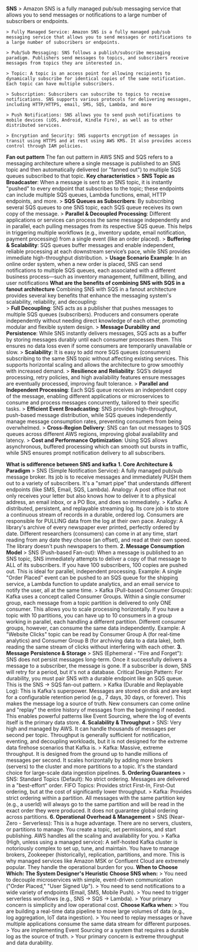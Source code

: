 **SNS**
    > Amazon SNS is a fully managed pub/sub messaging service that allows you to send messages or notifications to a large number of subscribers or endpoints.

    > Fully Managed Service: Amazon SNS is a fully managed pub/sub messaging service that allows you to send messages or notifications to a large number of subscribers or endpoints.

    > Pub/Sub Messaging: SNS follows a publish/subscribe messaging paradigm. Publishers send messages to topics, and subscribers receive messages from topics they are interested in.

    > Topic: A topic is an access point for allowing recipients to dynamically subscribe for identical copies of the same notification. Each topic can have multiple subscribers.

    > Subscription: Subscribers can subscribe to topics to receive notifications. SNS supports various protocols for delivering messages, including HTTP/HTTPS, email, SMS, SQS, Lambda, and more

    > Push Notifications: SNS allows you to send push notifications to mobile devices (iOS, Android, Kindle Fire), as well as to other distributed services.

    > Encryption and Security: SNS supports encryption of messages in transit using HTTPS and at rest using AWS KMS. It also provides access control through IAM policies.

**Fan out pattern**
    The fan out pattern in AWS SNS and SQS refers to a messaging architecture where a single message is published to an SNS topic and then automatically delivered (or "fanned out") to multiple SQS queues subscribed to that topic.
    **Key characteristics**
        > **SNS Topic as Broadcaster**: When a message is sent to an SNS topic, it is instantly "pushed" to every endpoint that subscribes to the topic; these endpoints can include multiple SQS queues, Lambda functions, email, HTTP endpoints, and more.
        > **SQS Queues as Subscribers**: By subscribing several SQS queues to one SNS topic, each SQS queue receives its own copy of the message.
        > **Parallel & Decoupled Processing**: Different applications or services can process the same message independently and in parallel, each pulling messages from its respective SQS queue. This helps in triggering multiple workflows (e.g., inventory update, email notification, payment processing) from a single event (like an order placed).
        > **Buffering & Scalability**: SQS queues buffer messages and enable independent, reliable processing at each downstream service’s pace, while SNS provides immediate high-throughput distribution.
        > **Usage Scenario Example**: In an online order system, when a new order is placed, SNS can send notifications to multiple SQS queues, each associated with a different business process—such as inventory management, fulfillment, billing, and user notifications
    **What are the benefits of combining SNS with SQS in a fanout architecture**
        Combining SNS with SQS in a fanout architecture provides several key benefits that enhance the messaging system's scalability, reliability, and decoupling:  
            > **Full Decoupling**: SNS acts as a publisher that pushes messages to multiple SQS queues (subscribers). Producers and consumers operate independently without needing direct knowledge of each other, promoting modular and flexible system design.
            > **Message Durability and Persistence**: While SNS instantly delivers messages, SQS acts as a buffer by storing messages durably until each consumer processes them. This ensures no data loss even if some consumers are temporarily unavailable or slow.
            > **Scalability**: It is easy to add more SQS queues (consumers) subscribing to the same SNS topic without affecting existing services. This supports horizontal scaling and allows the architecture to grow smoothly with increased demand.
            > **Resilience and Reliability**: SQS’s delayed processing, retry policies, and high availability features ensure messages are eventually processed, improving fault tolerance.
            > **Parallel and Independent Processing**: Each SQS queue receives an independent copy of the message, enabling different applications or microservices to consume and process messages concurrently, tailored to their specific tasks.
            > **Efficient Event Broadcasting**: SNS provides high-throughput, push-based message distribution, while SQS queues independently manage message consumption rates, preventing consumers from being overwhelmed.
            > **Cross-Region Delivery**: SNS can fan out messages to SQS queues across different AWS regions, improving global availability and latency.
            > **Cost and Performance Optimization**: Using SQS allows asynchronous, buffered processing which can smooth out bursts in traffic, while SNS ensures prompt notification delivery to all subscribers.

**What is sdifference between SNS and kafka**
    **1. Core Architecture & Paradigm**
        > SNS (Simple Notification Service): A fully managed pub/sub message broker. Its job is to receive messages and immediately PUSH them out to a variety of subscribers. It's a "smart pipe" that understands different endpoints (like SMS, Email, SQS, Lambda).
        Analogy: A post office that not only receives your letter but also knows how to deliver it to a physical address, an email inbox, or a PO Box, and does so immediately.
        > Kafka: A distributed, persistent, and replayable streaming log. Its core job is to store a continuous stream of records in a durable, ordered log. Consumers are responsible for PULLING data from the log at their own pace.
        Analogy: A library's archive of every newspaper ever printed, perfectly ordered by date. Different researchers (consumers) can come in at any time, start reading from any date they choose (an offset), and read at their own speed. The library doesn't push newspapers to them.
    **2. Message Consumption Model**
        > SNS (Push-based Fan-out): When a message is published to an SNS topic, SNS immediately attempts to deliver a copy of that message to ALL of its subscribers. If you have 100 subscribers, 100 copies are pushed out. This is ideal for parallel, independent processing.
            Example: A single "Order Placed" event can be pushed to an SQS queue for the shipping service, a Lambda function to update analytics, and an email service to notify the user, all at the same time.
        > Kafka (Pull-based Consumer Groups): Kafka uses a concept called Consumer Groups. Within a single consumer group, each message from a topic partition is delivered to only ONE consumer. This allows you to scale processing horizontally. If you have a topic with 10 partitions, you can have up to 10 consumers in a group working in parallel, each handling a different partition. Different consumer groups, however, can consume the same data independently.
            Example: A "Website Clicks" topic can be read by Consumer Group A (for real-time analytics) and Consumer Group B (for archiving data to a data lake), both reading the same stream of clicks without interfering with each other.
    **3. Message Persistence & Storage**
        > SNS (Ephemeral - "Fire and Forget"): SNS does not persist messages long-term. Once it successfully delivers a message to a subscriber, the message is gone. If a subscriber is down, SNS will retry for a period, but it's not a database.
            Critical Design Pattern: For durability, you must pair SNS with a durable endpoint like an SQS queue. This is the SNS -> SQS fan-out pattern.
        > Kafka (Durable and Replayable Log): This is Kafka's superpower. Messages are stored on disk and are kept for a configurable retention period (e.g., 7 days, 30 days, or forever). This makes the message log a source of truth. New consumers can come online and "replay" the entire history of messages from the beginning if needed.
            This enables powerful patterns like Event Sourcing, where the log of events itself is the primary data store.
    **4. Scalability & Throughput**
        > SNS: Very high and managed by AWS. It can handle thousands of messages per second per topic. Throughput is generally sufficient for notification, eventing, and decoupling workloads, but it is not designed for the extreme data firehose scenarios that Kafka is.
        > Kafka: Massive, extreme throughput. It is designed from the ground up to handle millions of messages per second. It scales horizontally by adding more brokers (servers) to the cluster and more partitions to a topic. It's the standard choice for large-scale data ingestion pipelines. 
    **5. Ordering Guarantees**
        > SNS:
        Standard Topics (Default): No strict ordering. Messages are delivered in a "best-effort" order.
        FIFO Topics: Provides strict First-In, First-Out ordering, but at the cost of significantly lower throughput.
        > Kafka: Provides strict ordering within a partition. All messages with the same partition key (e.g., a userId) will always go to the same partition and will be read in the exact order they were produced. It does not guarantee global ordering across partitions. 
    **6. Operational Overhead & Management**
        > SNS (Near-Zero - Serverless): This is a huge advantage. There are no servers, clusters, or partitions to manage. You create a topic, set permissions, and start publishing. AWS handles all the scaling and availability for you.
        > Kafka (High, unless using a managed service): A self-hosted Kafka cluster is notoriously complex to set up, tune, and maintain. You have to manage brokers, Zookeeper (historically), replication, partitions, and more. This is why managed services like Amazon MSK or Confluent Cloud are extremely popular. They handle the operational burden for you. 
    **When to Choose Which: The System Designer's Heuristic**
        **Choose SNS when:**
            > You need to decouple microservices with simple, event-driven communication ("Order Placed," "User Signed Up").
            > You need to send notifications to a wide variety of endpoints (Email, SMS, Mobile Push).
            > You need to trigger serverless workflows (e.g., SNS -> SQS -> Lambda).
            > Your primary concern is simplicity and low operational cost.
        **Choose Kafka when:**
            > You are building a real-time data pipeline to move large volumes of data (e.g., log aggregation, IoT data ingestion).
            > You need to replay messages or have multiple applications consume the same data stream for different purposes.
            > You are implementing Event Sourcing or a system that requires a durable log as the source of truth.
            > Your primary concern is extreme throughput and data durability.                             
 

